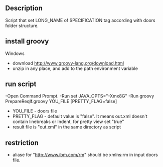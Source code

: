 ## Description 

Script that set LONG_NAME of SPECIFICATION tag according with doors folder structure.

## install groovy

Windows
  
  - download http://www.groovy-lang.org/download.html
  - unzip in any place, and add to the path environment variable 

## run script 
  -Open Command Prompt.
  -Run set JAVA_OPTS="-Xmx8G"
  -Run groovy PrepareReqIf.groovy YOU_FILE [PRETTY_FLAG=false]

   - YOU_FILE - doors file
   - PRETTY_FLAG - default value is "false". It means out.xml doesn't contain linebreaks or Indent, for pretty view set "true"
   - result file is "out.xml" in the same directory as script

## restriction 

 - aliase for "http://www.ibm.com/rm" should be xmlns:rm in input doors file.


